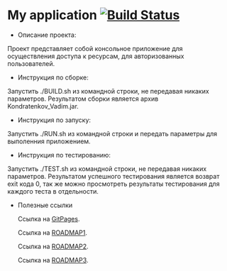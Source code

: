 # My application    [![Build Status](https://travis-ci.org/ZloyRob/Kondratenkov_Vadim.svg?branch=master)](https://travis-ci.org/ZloyRob/Kondratenkov_Vadim)

 * Описание проекта:
 
  Проект представляет собой консольное приложение для осуществления доступа к ресурсам, для авторизованных пользователей.
 
 * Инструкция по сборке:
 
 Запустить ./BUILD.sh из командной строки, не передавая никаких параметров. Результатом сборки является архив Kondratenkov_Vadim.jar.
 
 * Инструкция по запуску:
 
 Запустить ./RUN.sh из командной строки и передать параметры для выполенния приложением.
 
 * Инструкция по тестированию:
 
 Запустить ./TEST.sh из командной строки, не передавая никаких параметров. Результатом успешного тестирования является возврат exit кода 0,
 так же можно просмотреть результаты тестирования для каждого теста в отдельности.
 
 * Полезные ссылки
 
    Ссылка на [GitPages](https://zloyrob.github.io/Kondratenkov_Vadim/).

    Ссылка на [ROADMAP1](./ROADMAP1.md).

    Ссылка на [ROADMAP2](./ROADMAP2.md).
    
    Ссылка на [ROADMAP3](./ROADMAP3.md).
